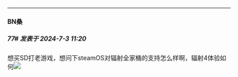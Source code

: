 ﻿
*****

####  BN桑  
##### 77#       发表于 2024-7-3 11:20

想买SD打老游戏，想问下steamOS对辐射全家桶的支持怎么样啊，辐射4体验如何<img src="https://static.saraba1st.com/image/smiley/face2017/062.gif" referrerpolicy="no-referrer">

